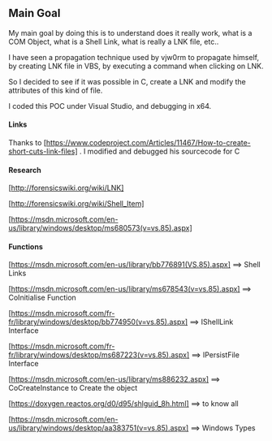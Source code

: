 ## Main Goal ##
My main goal by doing this is to understand does it really work, what is a COM Object, what is a Shell Link, what is really a LNK file, etc..

I have seen a propagation technique used by vjw0rm to propagate himself, by creating LNK file in VBS, by executing a command when clicking on LNK.

So I decided to see if it was possible in C, create a LNK and modify the attributes of this kind of file.

I coded this POC under Visual Studio, and debugging in x64.

#### Links ####
Thanks to [https://www.codeproject.com/Articles/11467/How-to-create-short-cuts-link-files] . I modified and debugged his sourcecode for C

#### Research ####
[http://forensicswiki.org/wiki/LNK]

[http://forensicswiki.org/wiki/Shell_Item]

[https://msdn.microsoft.com/en-us/library/windows/desktop/ms680573(v=vs.85).aspx]


#### Functions ####
[https://msdn.microsoft.com/en-us/library/bb776891(VS.85).aspx] ==> Shell Links

[https://msdn.microsoft.com/en-us/library/ms678543(v=vs.85).aspx] ==> CoInitialise Function
	
[https://msdn.microsoft.com/fr-fr/library/windows/desktop/bb774950(v=vs.85).aspx] ==> IShellLink Interface

[https://msdn.microsoft.com/fr-fr/library/windows/desktop/ms687223(v=vs.85).aspx] ==> IPersistFile Interface

[https://msdn.microsoft.com/en-us/library/ms886232.aspx] ==> CoCreateInstance to Create the object

[https://doxygen.reactos.org/d0/d95/shlguid_8h.html] ==> to know all

[https://msdn.microsoft.com/en-us/library/windows/desktop/aa383751(v=vs.85).aspx] ==> Windows Types

